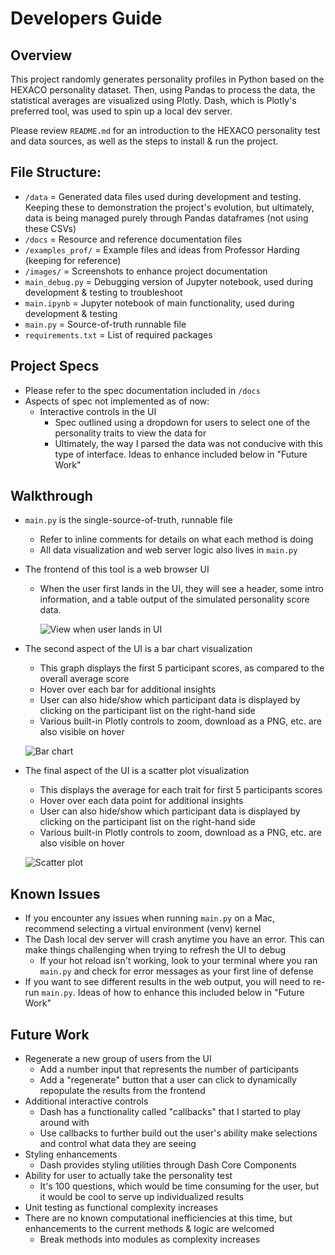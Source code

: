 # Developers Guide

## Overview

This project randomly generates personality profiles in Python based on the HEXACO personality dataset. Then, using Pandas to process the data, the statistical averages are visualized using Plotly. Dash, which is Plotly's preferred tool, was used to spin up a local dev server.

Please review `README.md` for an introduction to the HEXACO personality test and data sources, as well as the steps to install & run the project.

## File Structure:

- `/data` = Generated data files used during development and testing. Keeping these to demonstration the project's evolution, but ultimately, data is being managed purely through Pandas dataframes (not using these CSVs)
- `/docs` = Resource and reference documentation files
- `/examples_prof/` = Example files and ideas from Professor Harding (keeping for reference)
- `/images/` = Screenshots to enhance project documentation
- `main_debug.py` = Debugging version of Jupyter notebook, used during development & testing to troubleshoot
- `main.ipynb` = Jupyter notebook of main functionality, used during development & testing
- `main.py` = Source-of-truth runnable file
- `requirements.txt` = List of required packages

## Project Specs

- Please refer to the spec documentation included in `/docs`
- Aspects of spec not implemented as of now:
  - Interactive controls in the UI
    - Spec outlined using a dropdown for users to select one of the personality traits to view the data for
    - Ultimately, the way I parsed the data was not conducive with this type of interface. Ideas to enhance included below in "Future Work"

## Walkthrough

- `main.py` is the single-source-of-truth, runnable file

  - Refer to inline comments for details on what each method is doing
  - All data visualization and web server logic also lives in `main.py`

- The frontend of this tool is a web browser UI

  - When the user first lands in the UI, they will see a header, some intro information, and a table output of the simulated personality score data.

    ![View when user lands in UI ](https://github.com/erincodes/hexaco-personality-viz/blob/main/images/output-header-table.png)

- The second aspect of the UI is a bar chart visualization

  - This graph displays the first 5 participant scores, as compared to the overall average score
  - Hover over each bar for additional insights
  - User can also hide/show which participant data is displayed by clicking on the participant list on the right-hand side
  - Various built-in Plotly controls to zoom, download as a PNG, etc. are also visible on hover

  ![Bar chart](https://github.com/erincodes/hexaco-personality-viz/blob/main/images/output-averages-bar.png)

- The final aspect of the UI is a scatter plot visualization

  - This displays the average for each trait for first 5 participants scores
  - Hover over each data point for additional insights
  - User can also hide/show which participant data is displayed by clicking on the participant list on the right-hand side
  - Various built-in Plotly controls to zoom, download as a PNG, etc. are also visible on hover

  ![Scatter plot](https://github.com/erincodes/hexaco-personality-viz/blob/main/images/output-standard-deviation-scatter.png)

## Known Issues

- If you encounter any issues when running `main.py` on a Mac, recommend selecting a virtual environment (venv) kernel
- The Dash local dev server will crash anytime you have an error. This can make things challenging when trying to refresh the UI to debug
  - If your hot reload isn't working, look to your terminal where you ran `main.py` and check for error messages as your first line of defense
- If you want to see different results in the web output, you will need to re-run `main.py`. Ideas of how to enhance this included below in "Future Work"

## Future Work

- Regenerate a new group of users from the UI
  - Add a number input that represents the number of participants
  - Add a "regenerate" button that a user can click to dynamically repopulate the results from the frontend
- Additional interactive controls
  - Dash has a functionality called "callbacks" that I started to play around with
  - Use callbacks to further build out the user's ability make selections and control what data they are seeing
- Styling enhancements
  - Dash provides styling utilities through Dash Core Components
- Ability for user to actually take the personality test
  - It's 100 questions, which would be time consuming for the user, but it would be cool to serve up individualized results
- Unit testing as functional complexity increases
- There are no known computational inefficiencies at this time, but enhancements to the current methods & logic are welcomed
  - Break methods into modules as complexity increases

